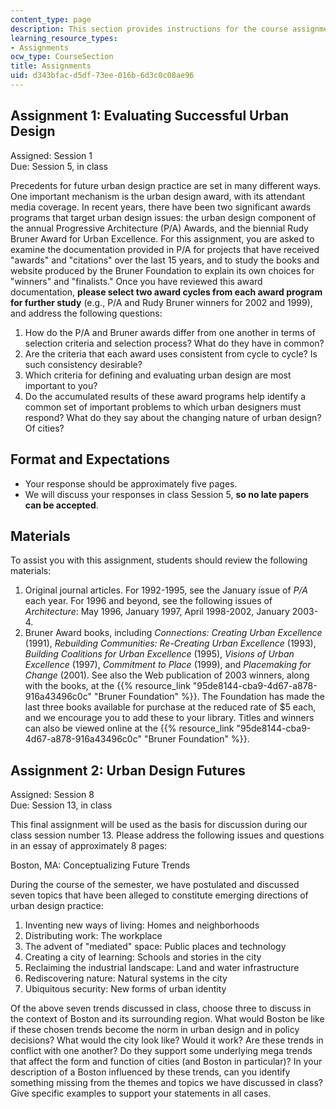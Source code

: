 ```yaml
---
content_type: page
description: This section provides instructions for the course assignments.
learning_resource_types:
- Assignments
ocw_type: CourseSection
title: Assignments
uid: d343bfac-d5df-73ee-016b-6d3c0c08ae96
---
```


Assignment 1: Evaluating Successful Urban Design
------------------------------------------------

Assigned: Session 1  
Due: Session 5, in class

Precedents for future urban design practice are set in many different ways. One important mechanism is the urban design award, with its attendant media coverage. In recent years, there have been two significant awards programs that target urban design issues: the urban design component of the annual Progressive Architecture (P/A) Awards, and the biennial Rudy Bruner Award for Urban Excellence. For this assignment, you are asked to examine the documentation provided in P/A for projects that have received "awards" and "citations" over the last 15 years, and to study the books and website produced by the Bruner Foundation to explain its own choices for "winners" and "finalists." Once you have reviewed this award documentation, **please select two award cycles from each award program for further study** (e.g., P/A and Rudy Bruner winners for 2002 and 1999), and address the following questions:

1.  How do the P/A and Bruner awards differ from one another in terms of selection criteria and selection process? What do they have in common?
2.  Are the criteria that each award uses consistent from cycle to cycle? Is such consistency desirable?
3.  Which criteria for defining and evaluating urban design are most important to you?
4.  Do the accumulated results of these award programs help identify a common set of important problems to which urban designers must respond? What do they say about the changing nature of urban design? Of cities?

Format and Expectations
-----------------------

*   Your response should be approximately five pages.
*   We will discuss your responses in class Session 5, **so no late papers can be accepted**.

Materials
---------

To assist you with this assignment, students should review the following materials:

1.  Original journal articles. For 1992-1995, see the January issue of _P/A_ each year. For 1996 and beyond, see the following issues of _Architecture_: May 1996, January 1997, April 1998-2002, January 2003-4.
2.  Bruner Award books, including _Connections:_ _Creating Urban Excellence_ (1991), _Rebuilding Communities: Re-Creating Urban Excellence_ (1993), _Building Coalitions for Urban Excellence_ (1995), _Visions of Urban Excellence_ (1997), _Commitment to Place_ (1999), and _Placemaking for Change_ (2001). See also the Web publication of 2003 winners, along with the books, at the {{% resource_link "95de8144-cba9-4d67-a878-916a43496c0c" "Bruner Foundation" %}}. The Foundation has made the last three books available for purchase at the reduced rate of $5 each, and we encourage you to add these to your library. Titles and winners can also be viewed online at the {{% resource_link "95de8144-cba9-4d67-a878-916a43496c0c" "Bruner Foundation" %}}.

Assignment 2: Urban Design Futures
----------------------------------

Assigned: Session 8  
Due: Session 13, in class

This final assignment will be used as the basis for discussion during our class session number 13. Please address the following issues and questions in an essay of approximately 8 pages:

Boston, MA: Conceptualizing Future Trends

During the course of the semester, we have postulated and discussed seven topics that have been alleged to constitute emerging directions of urban design practice:

1.  Inventing new ways of living: Homes and neighborhoods
2.  Distributing work: The workplace
3.  The advent of "mediated" space: Public places and technology
4.  Creating a city of learning: Schools and stories in the city
5.  Reclaiming the industrial landscape: Land and water infrastructure
6.  Rediscovering nature: Natural systems in the city
7.  Ubiquitous security: New forms of urban identity

Of the above seven trends discussed in class, choose three to discuss in the context of Boston and its surrounding region. What would Boston be like if these chosen trends become the norm in urban design and in policy decisions? What would the city look like? Would it work? Are these trends in conflict with one another? Do they support some underlying mega trends that affect the form and function of cities (and Boston in particular)? In your description of a Boston influenced by these trends, can you identify something missing from the themes and topics we have discussed in class? Give specific examples to support your statements in all cases.